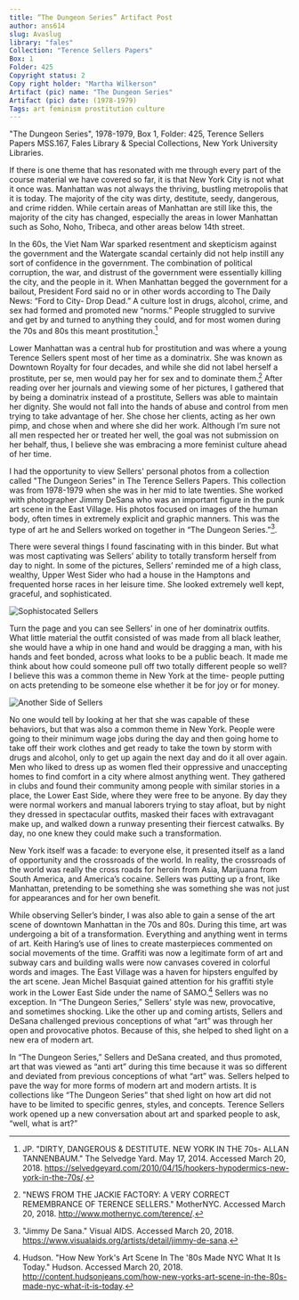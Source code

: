 ```yaml
---
title: “The Dungeon Series” Artifact Post
author: ans614
slug: Avaslug
library: "fales"
Collection: "Terence Sellers Papers"
Box: 1
Folder: 425
Copyright status: 2
Copy right holder: "Martha Wilkerson"
Artifact (pic) name: "The Dungeon Series"
Artifact (pic) date: (1978-1979)
Tags: art feminism prostitution culture  
---
```


"The Dungeon Series", 1978-1979, Box 1, Folder: 425, Terence Sellers Papers MSS.167, Fales Library & Special Collections, New York University Libraries.  

If there is one theme that has resonated with me through every part of the course material we have covered so far, it is that New York City is not what it once was. Manhattan was not always the thriving, bustling metropolis that it is today. The majority of the city was dirty, destitute, seedy, dangerous, and crime ridden. While certain areas of Manhattan are still like this, the majority of the city has changed, especially the areas in lower Manhattan such as Soho, Noho, Tribeca, and other areas below 14th street.

In the 60s, the Viet Nam War sparked resentment and skepticism against the government and the Watergate scandal certainly did not help instill any sort of confidence in the government. The combination of political corruption, the war, and distrust of the government were essentially killing the city, and the people in it. When Manhattan begged the government for a bailout, President Ford said no or in other words according to The Daily News: “Ford to City- Drop Dead.” A culture lost in drugs, alcohol, crime, and sex had formed and promoted new “norms.” People struggled to survive and get by and turned to anything they could, and for most women during the 70s and 80s this meant prostitution.[^footnote-1]

Lower Manhattan was a central hub for prostitution and was where a young Terence Sellers spent most  of her time as a dominatrix. She was known as Downtown Royalty for four decades, and while she did not label herself a prostitute, per se, men would pay her for sex and to dominate them.[^footnote-2] After reading over her journals and viewing some of her pictures, I gathered that by being a dominatrix instead of a prostitute, Sellers was able to maintain her dignity. She would not fall into the hands of abuse and control from men trying to take advantage of her. She chose her clients, acting as her own pimp, and chose when and where she did her work. Although I’m sure not all men respected her or treated her well, the goal was not submission on her behalf, thus, I believe she was embracing a more feminist culture ahead of her time.

I had the opportunity to view Sellers' personal photos from a collection called "The Dungeon Series" in The Terence Sellers Papers. This collection was from 1978-1979 when she was in her mid to late twenties. She worked with photographer Jimmy DeSana who was an important figure in the punk art scene in the East Village. His photos focused on images of the human body, often times in extremely explicit and graphic manners. This was the type of art he and Sellers worked on together in “The Dungeon Series.”[^footnote-4].

There were several things I found fascinating with in this binder. But what was most captivating was Sellers’ ability to totally transform herself from day to night. In some of the pictures, Sellers’ reminded me of a high class, wealthy, Upper West Sider who had a house in the Hamptons and frequented horse races in her leisure time. She looked extremely well kept, graceful, and sophisticated.

![Sophistocated Sellers](https://i.imgur.com/Wawvsj6.jpg)

Turn the page and you can see Sellers’ in one of her dominatrix outfits. What little material the outfit consisted of was made from all black leather, she would have a whip in one hand and would be dragging a man, with his hands and feet bonded, across what looks to be a public beach. It made me think about how could someone pull off two totally different people so well? I believe this was a common theme in New York at the time- people putting on acts pretending to be someone else whether it be for joy or for money.

![Another Side of Sellers](https://i.imgur.com/UMvpKnW.jpg)

No one would tell by looking at her that she was capable of these behaviors, but that was also a common theme in New York. People were going to their minimum wage jobs during the day and then going home to take off their work clothes and get ready to take the town by storm with drugs and alcohol, only to get up again the next day and do it all over again. Men who liked to dress up as women fled their oppressive and unaccepting homes to find comfort in a city where almost anything went. They gathered in clubs and found their community among people with similar stories in a place, the Lower East Side, where they were free to be anyone. By day they were normal workers and manual laborers trying to stay afloat, but by night they dressed in spectacular outfits, masked their faces with extravagant make up, and walked down a runway presenting their fiercest catwalks. By day, no one knew they could make such a transformation.

New York itself was a facade: to everyone else, it presented itself as a land of opportunity and the crossroads of the world. In reality, the crossroads of the world was really the cross roads for heroin from Asia, Marijuana from South America, and America’s cocaine. Sellers was putting up a front, like Manhattan, pretending to be something she was something she was not just for appearances and for her own benefit.

While observing Seller’s binder, I was also able to gain a sense of the art scene of downtown Manhattan in the 70s and 80s. During this time, art was undergoing a bit of a transformation. Everything and anything went in terms of art. Keith Haring’s use of lines to create masterpieces commented on social movements of the time. Graffiti was now a legitimate form of art and subway cars and building walls were now canvases covered in colorful words and images. The East Village was a haven for hipsters engulfed by the art scene. Jean Michel Basquiat gained attention for his graffiti style work in the Lower East Side under the name of SAMO.[^footnote-3] Sellers was no exception. In “The Dungeon Series,” Sellers' style was new, provocative, and sometimes shocking. Like the other up and coming artists, Sellers and DeSana challenged previous conceptions of what “art” was through her open and provocative photos. Because of this, she helped to shed light on a new era of modern art.

In “The Dungeon Series,” Sellers and DeSana created, and thus promoted, art that was viewed as “anti art” during this time because it was so different and deviated from previous conceptions of what “art” was. Sellers helped to pave the way for more forms of modern art and modern artists. It is collections like “The Dungeon Series” that shed light on how art did not have to be limited to specific genres, styles, and concepts. Terence Sellers work opened up a new conversation about art and sparked people to ask, “well, what is art?”

[^footnote-1]: JP. "DIRTY, DANGEROUS & DESTITUTE. NEW YORK IN THE 70s- ALLAN TANNENBAUM." The Selvedge Yard. May 17, 2014. Accessed March 20, 2018. https://selvedgeyard.com/2010/04/15/hookers-hypodermics-new-york-in-the-70s/.

[^footnote-2]: "NEWS FROM THE JACKIE FACTORY: A VERY CORRECT REMEMBRANCE OF TERENCE SELLERS." MotherNYC. Accessed March 20, 2018. http://www.mothernyc.com/terence/.

[^footnote-3]: Hudson. "How New York's Art Scene In The '80s Made NYC What It Is Today." Hudson. Accessed March 20, 2018. http://content.hudsonjeans.com/how-new-yorks-art-scene-in-the-80s-made-nyc-what-it-is-today.

[^footnote-4]: "Jimmy De Sana." Visual AIDS. Accessed March 20, 2018. https://www.visualaids.org/artists/detail/jimmy-de-sana.
